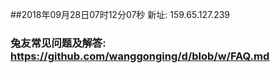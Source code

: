##2018年09月28日07时12分07秒 新址: 159.65.127.239
### 兔友常见问题及解答: https://github.com/wanggonging/d/blob/w/FAQ.md
